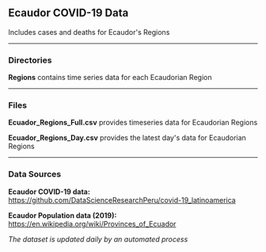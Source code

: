 ## Ecaudor COVID-19 Data

Includes cases and deaths for Ecaudor's Regions

------

### Directories

**Regions** contains time series data for each Ecaudorian Region

------


### Files

**Ecuador_Regions_Full.csv** provides timeseries data for Ecaudorian Regions

**Ecuador_Regions_Day.csv** provides the latest day's data for Ecaudorian Regions

------


### Data Sources

**Ecaudor COVID-19 data:** https://github.com/DataScienceResearchPeru/covid-19_latinoamerica

**Ecaudor Population data (2019):** https://en.wikipedia.org/wiki/Provinces_of_Ecuador


_The dataset is updated daily by an automated process_